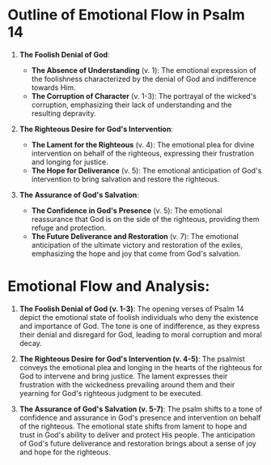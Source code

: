 # Outline of Emotional Flow in Psalm 14

1. **The Foolish Denial of God**:
    - **The Absence of Understanding** (v. 1): The emotional expression of the foolishness characterized by the denial of God and indifference towards Him.
    - **The Corruption of Character** (v. 1-3): The portrayal of the wicked's corruption, emphasizing their lack of understanding and the resulting depravity.

2. **The Righteous Desire for God's Intervention**:
    - **The Lament for the Righteous** (v. 4): The emotional plea for divine intervention on behalf of the righteous, expressing their frustration and longing for justice.
    - **The Hope for Deliverance** (v. 5): The emotional anticipation of God's intervention to bring salvation and restore the righteous.

3. **The Assurance of God's Salvation**:
    - **The Confidence in God's Presence** (v. 5): The emotional reassurance that God is on the side of the righteous, providing them refuge and protection.
    - **The Future Deliverance and Restoration** (v. 7): The emotional anticipation of the ultimate victory and restoration of the exiles, emphasizing the hope and joy that come from God's salvation.

# Emotional Flow and Analysis:

1. **The Foolish Denial of God (v. 1-3)**: The opening verses of Psalm 14 depict the emotional state of foolish individuals who deny the existence and importance of God. The tone is one of indifference, as they express their denial and disregard for God, leading to moral corruption and moral decay.

2. **The Righteous Desire for God's Intervention (v. 4-5)**: The psalmist conveys the emotional plea and longing in the hearts of the righteous for God to intervene and bring justice. The lament expresses their frustration with the wickedness prevailing around them and their yearning for God's righteous judgment to be executed.

3. **The Assurance of God's Salvation (v. 5-7)**: The psalm shifts to a tone of confidence and assurance in God's presence and intervention on behalf of the righteous. The emotional state shifts from lament to hope and trust in God's ability to deliver and protect His people. The anticipation of God's future deliverance and restoration brings about a sense of joy and hope for the righteous.